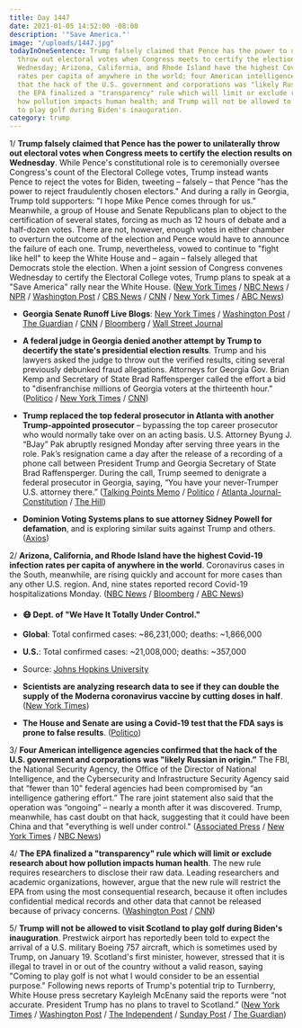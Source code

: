 ```yaml
---
title: Day 1447
date: 2021-01-05 14:52:00 -08:00
description: '"Save America."'
image: "/uploads/1447.jpg"
todayInOneSentence: Trump falsely claimed that Pence has the power to unilaterally
  throw out electoral votes when Congress meets to certify the election results on
  Wednesday; Arizona, California, and Rhode Island have the highest Covid-19 infection
  rates per capita of anywhere in the world; four American intelligence agencies confirmed
  that the hack of the U.S. government and corporations was "likely Russian in origin";
  the EPA finalized a "transparency" rule which will limit or exclude research about
  how pollution impacts human health; and Trump will not be allowed to visit Scotland
  to play golf during Biden's inauguration.
category: trump
---
```


1/ **Trump falsely claimed that Pence has the power to unilaterally throw out electoral votes when Congress meets to certify the election results on Wednesday**. While Pence's constitutional role is to ceremonially oversee Congress's count of the Electoral College votes, Trump instead wants Pence to reject the votes for Biden, tweeting – falsely – that Pence "has the power to reject fraudulently chosen electors." And during a rally in Georgia, Trump told supporters: "I hope Mike Pence comes through for us.” Meanwhile, a group of House and Senate Republicans plan to object to the certification of several states, forcing as much as 12 hours of debate and a half-dozen votes. There are not, however, enough votes in either chamber to overturn the outcome of the election and Pence would have to announce the failure of each one. Trump, nevertheless, vowed to continue to "fight like hell" to keep the White House and – again – falsely alleged that Democrats stole the election. When a joint session of Congress convenes Wednesday to certify the Electoral College votes, Trump plans to speak at a "Save America" rally near the White House. ([New York Times](https://www.nytimes.com/2021/01/05/us/politics/pence-trump-election.html) / [NBC News](https://www.nbcnews.com/politics/white-house/trump-leans-harder-pence-flip-election-results-n1252849) / [NPR](https://www.npr.org/2021/01/05/953406932/definitely-a-civil-war-trumps-demands-splinter-gop-ahead-of-georgia-vote) / [Washington Post](https://www.washingtonpost.com/politics/2021/01/05/georgia-senate-election-results-live-updates/#link-IS7M4QVHJBCKDPYDI64YGSWWJQ) / [CBS News](https://www.cbsnews.com/news/trump-rally-georgia-senate-election-false-voter-fraud-claims/) / [CNN](https://www.cnn.com/2021/01/05/politics/mike-pence-donald-trump-electoral-college/index.html) / [New York Times](https://www.nytimes.com/2021/01/04/us/politics/pence-trump.html) / [ABC News](https://abcnews.go.com/Politics/seeks-prevent-certification-election-trump-plans-attend-dc/story?id=75042176))

* **Georgia Senate Runoff Live Blogs**: [New York Times](https://www.nytimes.com/live/2021/01/05/us/loeffler-ossoff-warnock-perdue) / [Washington Post](https://www.washingtonpost.com/politics/2021/01/05/georgia-senate-election-results-live-updates/) / [The Guardian](https://www.theguardian.com/us-news/2021/jan/05/georgia-senate-runoff-elections-live-results) / [CNN](https://www.cnn.com/politics/live-news/georgia-senate-runoff-election-results/index.html) / [Bloomberg](https://www.bloomberg.com/news/articles/2021-01-05/georgia-heads-to-polls-for-crucial-senate-races-election-update) / [Wall Street Journal](https://www.wsj.com/livecoverage/georgia-senate-runoff-elections-2021)

* **A federal judge in Georgia denied another attempt by Trump to decertify the state's presidential election results**. Trump and his lawyers asked the judge to throw out the verified results, citing several previously debunked fraud allegations. Attorneys for Georgia Gov. Brian Kemp and Secretary of State Brad Raffensperger called the effort a bid to "disenfranchise millions of Georgia voters at the thirteenth hour." ([Politico](https://www.politico.com/news/2021/01/04/trump-georgia-overturn-kemp-454925) / [New York Times](https://www.nytimes.com/2021/01/05/us/politics/a-federal-judge-in-atlanta-denied-a-last-minute-effort-by-trump-to-decertify-bidens-victory-in-georgia.html) / [CNN](https://www.cnn.com/2021/01/05/politics/judge-trump-decertify-votes/index.html))

* **Trump replaced the top federal prosecutor in Atlanta with another Trump-appointed prosecutor** – bypassing the top career prosecutor who would normally take over on an acting basis. U.S. Attorney Byung J. “BJay” Pak abruptly resigned Monday after serving three years in the role. Pak’s resignation came a day after the release of a recording of a phone call between President Trump and Georgia Secretary of State Brad Raffensperger. During the call, Trump seemed to denigrate a federal prosecutor in Georgia, saying, “You have your never-Trumper U.S. attorney there.” ([Talking Points Memo](https://talkingpointsmemo.com/news/trump-appointed-bobby-christine) / [Politico](https://www.politico.com/news/2021/01/05/trump-replaces-us-attorney-atlanta-455053) / [Atlanta Journal-Constitution](https://www.ajc.com/news/breaking-us-attorney-for-north-georgia-resigns-effective-immediately/UDJNKRKKLRFILC4NC5QKWEUKXM/) / [The Hill](https://thehill.com/homenews/state-watch/532606-trump-nominated-us-attorney-in-atlanta-abruptly-leaves-post))

* **Dominion Voting Systems plans to sue attorney Sidney Powell  for defamation**, and is exploring similar suits against Trump and others. ([Axios](https://www.axios.com/dominion-defamation-lawsuit-sidney-powell-trump-5e8530bc-a6ff-4feb-badd-d617eccdabfa.html))

2/ **Arizona, California, and Rhode Island have the highest Covid-19 infection rates per capita of anywhere in the world**. Coronavirus cases in the South, meanwhile, are rising quickly and account for more cases than any other U.S. region. And, nine states reported record Covid-19 hospitalizations Monday. ([NBC News](https://www.nbcnews.com/science/science-news/these-three-states-have-worst-covid-infection-rates-anywhere-world-n1252861) / [Bloomberg](https://www.bloomberg.com/news/articles/2021-01-05/covid-spike-in-u-s-south-dwarfs-all-earlier-regional-hot-spots?sref=MIBMEEoj) / [ABC News](https://abcnews.go.com/Health/live-updates/coronavirus/?id=75031267#75058242))

* #### 😷 Dept. of "We Have It Totally Under Control."

* **Global**: Total confirmed cases: \~86,231,000; deaths: \~1,866,000

* **U.S.**: Total confirmed cases: \~21,008,000; deaths: \~357,000

* Source: [Johns Hopkins University](https://coronavirus.jhu.edu/map.html)

* **Scientists are analyzing research data to see if they can double the supply of the Moderna coronavirus vaccine by cutting doses in half**. ([New York Times](https://www.nytimes.com/live/2021/01/05/world/covid-19-coronavirus/scientists-are-studying-if-the-moderna-vaccine-supply-can-be-doubled-by-cutting-doses-in-half))

* **The House and Senate are using a Covid-19 test that the FDA says is prone to false results**. ([Politico](https://www.politico.com/news/2021/01/05/congress-faulty-covid-tests-fda-455099))

3/ **Four American intelligence agencies confirmed that the hack of the U.S. government and corporations was "likely Russian in origin.”** The FBI, the National Security Agency, the Office of the Director of National Intelligence, and the Cybersecurity and Infrastructure Security Agency said that “fewer than 10” federal agencies had been compromised by “an intelligence gathering effort.” The rare joint statement also said that the operation was “ongoing” –  nearly a month after it was discovered. Trump, meanwhile, has cast doubt on that hack, suggesting that it could have been China and that "everything is well under control." ([Associated Press](https://apnews.com/article/us-blames-russia-federal-hacking-3921096dfd9693a020420acc787132bd) / [New York Times](https://www.nytimes.com/2021/01/05/us/politics/us-russia-hacking.html) / [NBC News](https://www.nbcnews.com/politics/national-security/trump-administration-formally-says-huge-hack-was-likely-russian-espionage-n1252882))

4/ **The EPA finalized a "transparency" rule which will limit or exclude research about how pollution impacts human health**. The new rule requires researchers to disclose their raw data. Leading researchers and academic organizations, however, argue that the new rule will restrict the EPA from using the most consequential research, because it often includes confidential medical records and other data that cannot be released because of privacy concerns. ([Washington Post](https://www.washingtonpost.com/climate-environment/2021/01/04/epa-scientific-transparency/) / [CNN](https://www.cnn.com/2021/01/05/politics/epa-science-rule/))

5/ **Trump will not be allowed to visit Scotland to play golf during Biden's inauguration**. Prestwick airport has reportedly been told to expect the arrival of a U.S. military Boeing 757 aircraft, which is sometimes used by Trump, on January 19. Scotland's first minister, however, stressed that it is illegal to travel in or out of the country without a valid reason, saying "Coming to play golf is not what I would consider to be an essential purpose." Following news reports of Trump's potential trip to Turnberry, White House press secretary Kayleigh McEnany said the reports were “not accurate. President Trump has no plans to travel to Scotland.” ([New York Times](https://www.nytimes.com/live/2021/01/05/us/loeffler-ossoff-warnock-perdue/scotlands-first-minister-shoots-down-a-supposed-plan-for-trump-to-pass-bidens-inauguration-at-his-turnberry-resort) / [Washington Post](https://www.washingtonpost.com/world/europe/trump-scotland-golf-turnberry-inauguration/2021/01/05/0218037e-4f64-11eb-a1f5-fdaf28cfca90_story.html) / [The Independent](https://www.independent.co.uk/news/uk/home-news/trump-biden-inauguration-scotland-sturgeon-lockdown-b1782602.html) / [Sunday Post](https://www.sundaypost.com/fp/donald-trump-could-be-planning-turnberry-trip-as-scots-airport-told-to-expect-a-high-flyer-the-day-before-joe-bidens-inauguration/) / [The Guardian](https://www.theguardian.com/us-news/2021/jan/04/trump-biden-inauguration-plane-flight-scotland))